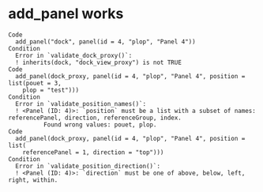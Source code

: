 # add_panel works

    Code
      add_panel("dock", panel(id = 4, "plop", "Panel 4"))
    Condition
      Error in `validate_dock_proxy()`:
      ! inherits(dock, "dock_view_proxy") is not TRUE
    Code
      add_panel(dock_proxy, panel(id = 4, "plop", "Panel 4", position = list(pouet = 3,
        plop = "test")))
    Condition
      Error in `validate_position_names()`:
      ! <Panel (ID: 4)>: `position` must be a list with a subset of names: referencePanel, direction, referenceGroup, index.
              Found wrong values: pouet, plop.
    Code
      add_panel(dock_proxy, panel(id = 4, "plop", "Panel 4", position = list(
        referencePanel = 1, direction = "top")))
    Condition
      Error in `validate_position_direction()`:
      ! <Panel (ID: 4)>: `direction` must be one of above, below, left, right, within.

